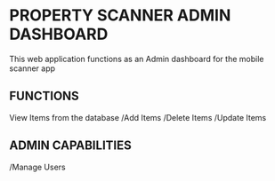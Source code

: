 # PROPERTY SCANNER ADMIN DASHBOARD

This web application functions as an Admin dashboard for the mobile scanner app
## FUNCTIONS
View Items from the database
/Add Items
/Delete Items
/Update Items


## ADMIN CAPABILITIES
/Manage Users

